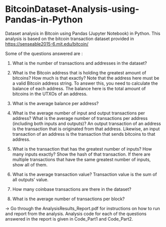 # BitcoinDataset-Analysis-using-Pandas-in-Python
Dataset analysis in Bitcoin using Pandas (Jupyter Notebook) in Python. This analysis is based on the bitcoin transaction dataset provided in https://senseable2015-6.mit.edu/bitcoin/

Some of the questions answered are :

1. What is the number of transactions and addresses in the dataset? 

2. What is the Bitcoin address that is holding the greatest amount of bitcoins? How much is that exactly? Note that the address here must be a valid Bitcoin address string. To answer this, you need to calculate the balance of each address. The balance here is the total amount of bitcoins in the UTXOs of an address. 

3. What is the average balance per address? 

4. What is the average number of input and output transactions per address? What is the average number of transactions per address (including both inputs and outputs)? An output transaction of an address is the transaction that is originated from that address. Likewise, an input transaction of an address is the transaction that sends bitcoins to that address. 

5. What is the transaction that has the greatest number of inputs? How many inputs exactly? Show the hash of that transaction. If there are multiple transactions that have the same greatest number of inputs, show all of them. 


6. What is the average transaction value? Transaction value is the sum of all outputs’ value. 

7. How many coinbase transactions are there in the dataset? 

8. What is the average number of transactions per block?




-> Go through the AnalysisResults_Report.pdf for instructions on how to run and report from the analysis. Analysis code for each of the questions answered in the report is given in Code_Part1 and Code_Part2.


